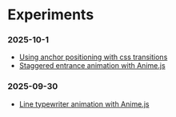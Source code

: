 # Experiments

### 2025-10-1

- [Using anchor positioning with css transitions](https://svelte.dev/playground/c64428bb522c49389e4788fab89ea702?version=5.39.7)
- [Staggered entrance animation with Anime.js](https://svelte.dev/playground/8d5f5ee1b27e421096c569b28b9701c1?version=5.39.7)

### 2025-09-30

- [Line typewriter animation with Anime.js](https://svelte.dev/playground/442a06c2ea8c40d9b7b14870cc775a12?version=5.39.7)
